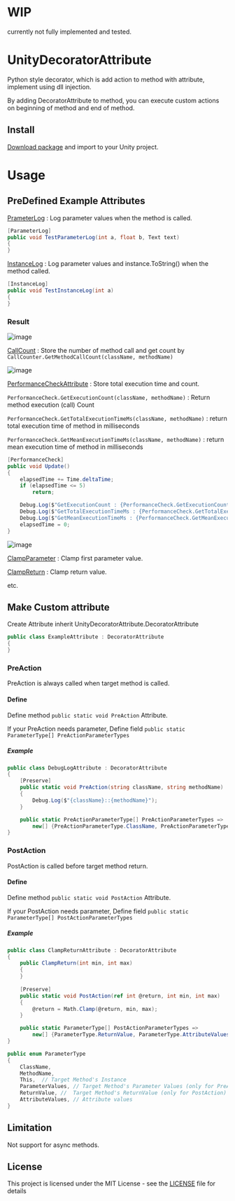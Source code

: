 # WIP

currently not fully implemented and tested.

# UnityDecoratorAttribute

Python style decorator, which is add action to method with attribute, implement using dll injection.

By adding DecoratorAttribute to method, you can execute custom actions on beginning of method and end of method.

## Install

[Download package](https://github.com/kdw9502/UnityDecoratorAttribute/releases) and import to your Unity project.

# Usage

## PreDefined Example Attributes

[PrameterLog](Assets/Plugins/UnityDecoratorAttribute/Examples/CallLog.cs) : Log parameter values when the method is called.
```c#
[ParameterLog]
public void TestParameterLog(int a, float b, Text text)
{
}
```
[InstanceLog](Assets/Plugins/UnityDecoratorAttribute/Examples/CallLog.cs) : Log parameter values and instance.ToString() when the method called.
```c#
[InstanceLog]
public void TestInstanceLog(int a)
{
}

```
### Result

![image](https://user-images.githubusercontent.com/21076531/187033810-063e7924-224d-4277-a2ae-12b05bd04dfb.png)

[CallCount](Assets/Plugins/UnityDecoratorAttribute/Examples/CallCounter.cs) : Store the number of method call and get count by `CallCounter.GetMethodCallCount(className, methodName)`

![image](https://user-images.githubusercontent.com/21076531/184547638-25deef6e-2d46-461b-98a7-139ec116c122.png)

[PerformanceCheckAttribute](Assets/Plugins/UnityDecoratorAttribute/Examples/PerformanceCheck.cs) : Store total execution time and count.

`PerformanceCheck.GetExecutionCount(className, methodName)` : Return method execution (call) Count

`PerformanceCheck.GetTotalExecutionTimeMs(className, methodName)` : return total execution time of method in milliseconds

`PerformanceCheck.GetMeanExecutionTimeMs(className, methodName)` : return mean execution time of method in milliseconds
```c#
[PerformanceCheck]
public void Update()
{
    elapsedTime += Time.deltaTime;
    if (elapsedTime <= 5) 
        return;

    Debug.Log($"GetExecutionCount : {PerformanceCheck.GetExecutionCount(nameof(AttributeExample), nameof(Update))}");
    Debug.Log($"GetTotalExecutionTimeMs : {PerformanceCheck.GetTotalExecutionTimeMs(nameof(AttributeExample), nameof(Update))} ms");
    Debug.Log($"GetMeanExecutionTimeMs : {PerformanceCheck.GetMeanExecutionTimeMs(nameof(AttributeExample), nameof(Update))} ms");
    elapsedTime = 0;
}
```
![image](https://user-images.githubusercontent.com/21076531/187035466-d63a8c20-6ef9-4962-8468-616d13903928.png)

[ClampParameter](Assets/Plugins/UnityDecoratorAttribute/Examples/ChangeParameter.cs) : Clamp first parameter value.

[ClampReturn](Assets/Plugins/UnityDecoratorAttribute/Examples/ChangeParameter.cs) : Clamp return value.

etc.


## Make Custom attribute

Create Attribute inherit UnityDecoratorAttribute.DecoratorAttribute
```c#
public class ExampleAttribute : DecoratorAttribute
{
}
```

### PreAction 

PreAction is always called when target method is called.

#### Define

Define method `public static void PreAction` Attribute. 

If your PreAction needs parameter, Define field `public static ParameterType[] PreActionParameterTypes`

##### Example
```c#
public class DebugLogAttribute : DecoratorAttribute
{
    [Preserve]
    public static void PreAction(string className, string methodName)
    {
        Debug.Log($"{className}::{methodName}");
    }

    public static PreActionParameterType[] PreActionParameterTypes => 
        new[] {PreActionParameterType.ClassName, PreActionParameterType.MethodName};
}
```


### PostAction 

PostAction is called before target method return.

#### Define

Define method `public static void PostAction` Attribute. 

If your PostAction needs parameter, Define field `public static ParameterType[] PostActionParameterTypes`

##### Example
```c#
public class ClampReturnAttribute : DecoratorAttribute
{
    public ClampReturn(int min, int max)
    {
    }
    
    [Preserve]
    public static void PostAction(ref int @return, int min, int max)
    {
        @return = Math.Clamp(@return, min, max);
    }

    public static ParameterType[] PostActionParameterTypes =>
        new[] {ParameterType.ReturnValue, ParameterType.AttributeValues};
}
```


```c#
public enum ParameterType
{
    ClassName,
    MethodName,
    This,  // Target Method's Instance
    ParameterValues, // Target Method's Parameter Values (only for PreAction)
    ReturnValue, //  Target Method's ReturnValue (only for PostAction)
    AttributeValues, // Attribute values
}
```



## Limitation

Not support for async methods.

## License

This project is licensed under the MIT License - see the [LICENSE](LICENSE) file for details
